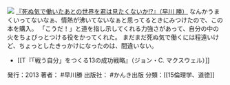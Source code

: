 
[![](https://images-fe.ssl-images-amazon.com/images/I/51kDos9h-HL._SL160_.jpg)](http://www.amazon.co.jp/exec/obidos/ASIN/4761268980/choiyaki81-22/ref=nosim)
[『死ぬ気で働いたあとの世界を君は見たくないか!?』（早川 勝）](http://www.amazon.co.jp/exec/obidos/ASIN/4761268980/choiyaki81-22/ref=nosim)
なんかうまくいってないなぁ、情熱が沸いてないなぁと思ってるときにみつけたので、この本を購入。
「こうだ！」と道を指し示してくれる力強さがあって、自分の中の火をちょびっとつける役をかってくれた。
まだまだ死ぬ気で働くには程遠いけど、ちょっとしたきっかけになったのは、間違いない。

- [[T『「戦う自分」をつくる13の成功戦略』（ジョン・C. マクスウェル）]]

発行：2013
著者： #早川勝 
出版社： #かんき出版
分類：[[15倫理学、道徳]]